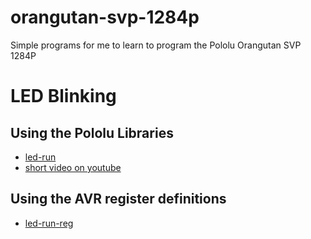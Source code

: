 orangutan-svp-1284p
===================

Simple programs for me to learn to program the Pololu Orangutan SVP 1284P


# LED Blinking

## Using the Pololu Libraries
 * [led-run](./led-run/)   
 * [short video on youtube](https://www.youtube.com/watch?v=1EhCz3cJe9Q)

## Using the AVR register definitions
 * [led-run-reg](./led-run-reg/)


